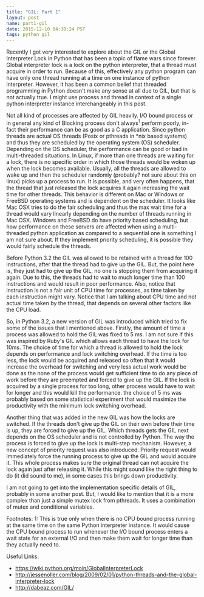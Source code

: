 ```yaml
---
title: "GIL: Part 1"
layout: post
name: part1-gil
date: 2015-12-10 04:30:24 PST
tags: python gil
---
```


Recently I got very interested to explore about the GIL or the Global
Interpreter Lock in Python that has been a topic of flame wars since
forever. Global interpreter lock is a lock on the python interpreter, that a
thread must acquire in order to run. Because of this, effectively any python
program can have only one thread running at a time on one instance of python
interpreter. However, it has been a common belief that threaded programming in
Python doesn't make any sense at all due to GIL, but that is not actually
true. I might use process and thread in context of a single python interpreter
instance interchangeably in this post.

Not all kind of processes are affected by GIL heavily. I/O bound process or in
general any kind of Blocking process don't always<sup>1</sup> perform poorly,
in-fact their performance can be as good as a C application. Since python
threads are actual OS threads (Posix or pthreads in *nix based systems) and thus
they are scheduled by the operating system (OS) scheduler. Depending on the OS
scheduler, the performance can be good or bad in multi-threaded situations. In
Linux, if more than one threads are waiting for a lock, there is no specific
order in which those threads would be woken up when the lock becomes
available. Usually, all the threads are allowed to wake up and then the
scheduler randomly (probably? not sure about this on linux) picks up a process
to run. It is possible, and very often happens, that the thread that just
released the lock acquires it again increasing the wait time for other
threads. This behavior is different on Mac or Windows or FreeBSD operating
systems and is dependent on the scheduler. It looks like Mac OSX tries to do the
fair scheduling and thus the max wait time for a thread would vary linearly
depending on the number of threads running in Mac OSX. Windows and FreeBSD do
have priority based scheduling, but how performance on these servers are
affected when using a multi-threaded python application as compared to a
sequential one is something I am not sure about. If they implement priority
scheduling, it is possible they would fairly schedule the threads.

Before Python 3.2 the GIL was allowed to be retained with a thread for 100
instructions, after that the thread had to give up the GIL. But, the point here
is, they just had to give up the GIL, no one is stopping them from acquiring it
again. Due to this, the threads had to wait to much longer time than 100
instructions and would result in poor performance. Also, notice that instruction
is not a fair unit of CPU time for processes, as time taken by each instruction
might vary. Notice that I am talking about CPU time and not actual time taken by
the thread, that depends on several other factors like the CPU load.

So, in Python 3.2, a new version of GIL was introduced which tried to fix some
of the issues that I mentioned above. Firstly, the amount of time a process was
allowed to hold the GIL was fixed to 5 ms. I am not sure if this was inspired by
Ruby's GIL which allows each thread to have the lock for 10ms. The choice of
time for which a thread is allowed to hold the lock depends on performance and
lock switching overhead. If the time is too less, the lock would be acquired and
released so often that it would increase the overhead for switching and very
less actual work would be done as the none of the process would get sufficient
time to do any piece of work before they are preempted and forced to give up the
GIL. If the lock is acquired by a single process for too long, other process
would have to wait for longer and this would kill the performance. the choice of
5 ms was probably based on some statistical experiment that would maximize the
productivity with the minimum lock switching overhead.


Another thing that was added in the new GIL was how the locks are switched. If
the threads don't give up the GIL on their own before their time is up, they are
forced to give up the GIL. Which threads gets the GIL next depends on the OS
scheduler and is not controlled by Python. The way the process is forced to give
up the lock is multi-step mechanism. However, a new concept of priority request
was also introduced. Priority request would immediately force the running
process to give up the GIL and would acquire it. This whole process makes sure
the original thread can not acquire the lock again just after releasing
it. While this might sound like the right thing to do (it did sound to me), in
some cases this brings down productivity.

I am not going to get into the implementation specific details of GIL, probably
in some another post. But, I would like to mention that it is a more complex
than just a simple mutex lock from pthreads. It uses a combination of mutex and
conditional variables.

Footnotes:
1: This is true only when there is no CPU bound process running at the same
time on the same Python interpreter instance. It would cause the CPU bound
process to run whenever the I/O bound process enters a wait state for an
external I/O and then make them wait for longer time than they actually need to.


Useful Links:

* https://wiki.python.org/moin/GlobalInterpreterLock
* http://jessenoller.com/blog/2009/02/01/python-threads-and-the-global-interpreter-lock
* http://dabeaz.com/GIL/

